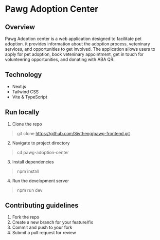 # Pawg Adoption Center

## Overview

Pawg Adoption center is a web application designed to facilitate pet adoption. it provides information about the adoption process, veteninary services, and opportunities to get involved. The application allows users to apply for pet adoption, book veteninary appointment, get in touch for volunteering opportunities, and donating with ABA QR.

## Technology 

- Next.js 
- Tailwind CSS
- Vite & TypeScript

## Run locally

1. Clone the repo
> git clone https://github.com/Sivtheng/pawg-frontend.git

2. Navigate to project directory
> cd pawg-adoption-center

3. Install dependencies
> npm install

4. Run the development server
> npm run dev

## Contributing guidelines

1. Fork the repo
2. Create a new branch for your feature/fix
3. Commit and push to your fork
4. Submit a pull request for review
